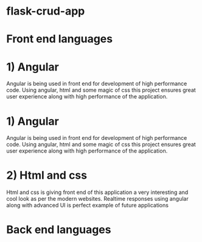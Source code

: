 # flask-crud-app
# Front end languages
# 1) Angular
  Angular is being used in front end for development of high performance code. Using angular, html and some magic of css this project ensures great user experience along with high performance of the application. 
  # 1) Angular
  Angular is being used in front end for development of high performance code. Using angular, html and some magic of css this project ensures great user experience along with high performance of the application. 
  # 2) Html and css
 Html and css is giving front end of this application a very interesting and cool look as per the modern websites. Realtime responses using angular along with advanced UI is perfect example of future applications

# Back end languages
